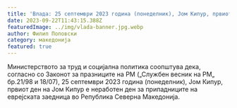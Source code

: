 ```yaml
---
title: 'Влада: 25 септември 2023 година (понеделник), Јом Кипур, првиот ден на Јом Кипур е неработен ден за припадниците на еврејската заедница во Република Северна Македонија - 22 СЕПТЕМВРИ 2023'
date: 2023-09-22T11:43:15.388Z
featuredImage: ../img/vlada-banner.jpg.webp
author: Филип Поповски
category: македонија
featured: true
---
```

Министерството за труд и социјална политика соопштува дека, согласно со Законот за празниците на РМ („Службен весник на РМ„ бр.21/98 и 18/07), 25 септември 2023 година (понеделник), Јом Кипур, првиот ден на Јом Кипур е неработен ден за припадниците на еврејската заедница во Република Северна Македонија.
 

